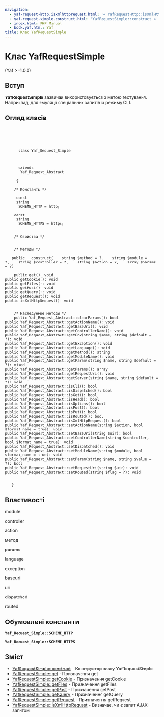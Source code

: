 ```yaml
---
navigation:
  - yaf-request-http.isxmlhttprequest.html: '« YafRequestHttp::isXmlHttpRequest'
  - yaf-request-simple.construct.html: 'YafRequestSimple::construct »'
  - index.html: PHP Manual
  - book.yaf.html: Yaf
title: Клас YafRequestSimple
---
```

# Клас YafRequestSimple

(Yaf >=1.0.0)

## Вступ

**YafRequestSimple** зазвичай використовується з метою тестування. Наприклад, для емуляції спеціальних запитів із режиму CLI.

## Огляд класів

```classsynopsis


    
    
     
      class Yaf_Request_Simple
     

     
      extends
       Yaf_Request_Abstract
     
     {
    
    /* Константы */
    
     const
     string
      SCHEME_HTTP = http;

    const
     string
      SCHEME_HTTPS = https;


    /* Свойства */


    /* Методы */
    
   public __construct(    string $method = ?,    string $module = ?,    string $controller = ?,    string $action = ?,    array $params = ?)

    public get(): void
public getCookie(): void
public getFiles(): void
public getPost(): void
public getQuery(): void
public getRequest(): void
public isXmlHttpRequest(): void


    /* Наследуемые методы */
    public Yaf_Request_Abstract::clearParams(): bool
public Yaf_Request_Abstract::getActionName(): void
public Yaf_Request_Abstract::getBaseUri(): void
public Yaf_Request_Abstract::getControllerName(): void
public Yaf_Request_Abstract::getEnv(string $name, string $default = ?): void
public Yaf_Request_Abstract::getException(): void
public Yaf_Request_Abstract::getLanguage(): void
public Yaf_Request_Abstract::getMethod(): string
public Yaf_Request_Abstract::getModuleName(): void
public Yaf_Request_Abstract::getParam(string $name, string $default = ?): mixed
public Yaf_Request_Abstract::getParams(): array
public Yaf_Request_Abstract::getRequestUri(): void
public Yaf_Request_Abstract::getServer(string $name, string $default = ?): void
public Yaf_Request_Abstract::isCli(): bool
public Yaf_Request_Abstract::isDispatched(): bool
public Yaf_Request_Abstract::isGet(): bool
public Yaf_Request_Abstract::isHead(): bool
public Yaf_Request_Abstract::isOptions(): bool
public Yaf_Request_Abstract::isPost(): bool
public Yaf_Request_Abstract::isPut(): bool
public Yaf_Request_Abstract::isRouted(): bool
public Yaf_Request_Abstract::isXmlHttpRequest(): bool
public Yaf_Request_Abstract::setActionName(string $action, bool $format_name = true): void
public Yaf_Request_Abstract::setBaseUri(string $uir): bool
public Yaf_Request_Abstract::setControllerName(string $controller, bool $format_name = true): void
public Yaf_Request_Abstract::setDispatched(): void
public Yaf_Request_Abstract::setModuleName(string $module, bool $format_name = true): void
public Yaf_Request_Abstract::setParam(string $name, string $value = ?): bool
public Yaf_Request_Abstract::setRequestUri(string $uir): void
public Yaf_Request_Abstract::setRouted(string $flag = ?): void


   }
```

## Властивості

module

controller

action

метод

params

language

exception

baseuri

uri

dispatched

routed

## Обумовлені константи

**`Yaf_Request_Simple::SCHEME_HTTP`**

**`Yaf_Request_Simple::SCHEME_HTTPS`**

## Зміст

-   [YafRequestSimple::construct](yaf-request-simple.construct.md) - Конструктор класу YafRequestSimple
-   [YafRequestSimple::get](yaf-request-simple.get.md) - Призначення get
-   [YafRequestSimple::getCookie](yaf-request-simple.getcookie.md) - Призначення getCookie
-   [YafRequestSimple::getFiles](yaf-request-simple.getfiles.md) - Призначення getFiles
-   [YafRequestSimple::getPost](yaf-request-simple.getpost.md) - Призначення getPost
-   [YafRequestSimple::getQuery](yaf-request-simple.getquery.md) - Призначення getQuery
-   [YafRequestSimple::getRequest](yaf-request-simple.getrequest.md) - Призначення getRequest
-   [YafRequestSimple::isXmlHttpRequest](yaf-request-simple.isxmlhttprequest.md) - Визначає, чи є запит AJAX-запитом
